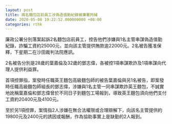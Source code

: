 ```yaml
---
layout: post
title: 兩名麵包店前員工涉偽造值勤紀錄被廉署拘捕
date: 2020-05-08 19:22:52.000000000 +08:00
categories: rthk
---
```


廉政公署分別落案起訴2名麵包店前員工，控告他們涉嫌與1名主管串謀偽造值勤紀錄，詐騙工資約25000元，並向該主管提供賄款逾22000元。2名被告獲准保釋，下星期二在沙田裁判法院應訊。

2名被告分別是28歲的葉嘉倫及32歲的鄧志偉，各被控1項串謀欺詐及1項串謀向代理人提供利益罪。

首項控罪指，案發時任職英王麵包高級麵包師的被告葉嘉倫與另1名被告，即案發時任職高級麵包師組長的鄧志偉，涉嫌與1名主管一同串謀欺詐英王麵包，不誠實地訛稱葉嘉倫和鄧志偉曾於不同日子到麵包工場報到，導致英王麵包須向他們支付工資約20400元及4100元。

至於另1項控罪，案情指2人涉嫌在無合法權限或合理辯解下，向該名主管提供約19800元及2400元的誘因或報酬，作為協助事實上是缺勤的2人報到。
